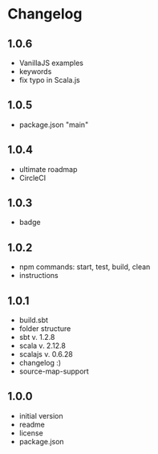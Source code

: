 # Changelog

## 1.0.6
- VanillaJS examples
- keywords
- fix typo in Scala.js

## 1.0.5
- package.json "main"

## 1.0.4
- ultimate roadmap
- CircleCI

## 1.0.3
- badge

## 1.0.2
- npm commands: start, test, build, clean
- instructions

## 1.0.1
- build.sbt
- folder structure
- sbt v. 1.2.8
- scala v. 2.12.8
- scalajs v. 0.6.28
- changelog :)
- source-map-support 

## 1.0.0
- initial version
- readme
- license
- package.json
